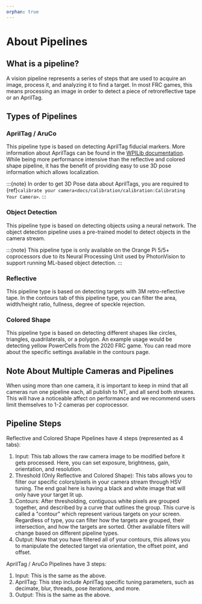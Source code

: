 ```yaml
---
orphan: true
---
```


# About Pipelines

## What is a pipeline?

A vision pipeline represents a series of steps that are used to acquire an image, process it, and analyzing it to find a target. In most FRC games, this means processing an image in order to detect a piece of retroreflective tape or an AprilTag.

## Types of Pipelines

### AprilTag / AruCo

This pipeline type is based on detecting AprilTag fiducial markers. More information about AprilTags can be found in the [WPILib documentation](https://docs.wpilib.org/en/stable/docs/software/vision-processing/apriltag/apriltag-intro.html). While being more performance intensive than the reflective and colored shape pipeline, it has the benefit of providing easy to use 3D pose information which allows localization.

:::{note}
In order to get 3D Pose data about AprilTags, you are required to {ref}`calibrate your camera<docs/calibration/calibration:Calibrating Your Camera>`.
:::

### Object Detection

This pipeline type is based on detecting objects using a neural network. The object detection pipeline uses a pre-trained model to detect objects in the camera stream.

:::{note}
This pipeline type is only available on the Orange Pi 5/5+ coprocessors due to its Neural Processing Unit used by PhotonVision to support running ML-based object detection.
:::

### Reflective

This pipeline type is based on detecting targets with 3M retro-reflective tape. In the contours tab of this pipeline type, you can filter the area, width/height ratio, fullness, degree of speckle rejection.

### Colored Shape

This pipeline type is based on detecting different shapes like circles, triangles, quadrilaterals, or a polygon. An example usage would be detecting yellow PowerCells from the 2020 FRC game. You can read more about the specific settings available in the contours page.

## Note About Multiple Cameras and Pipelines

When using more than one camera, it is important to keep in mind that all cameras run one pipeline each, all publish to NT, and all send both streams. This will have a noticeable affect on performance and we recommend users limit themselves to 1-2 cameras per coprocessor.

## Pipeline Steps

Reflective and Colored Shape Pipelines have 4 steps (represented as 4 tabs):

1. Input: This tab allows the raw camera image to be modified before it gets processed. Here, you can set exposure, brightness, gain, orientation, and resolution.
2. Threshold (Only Reflective and Colored Shape): This tabs allows you to filter our specific colors/pixels in your camera stream through HSV tuning. The end goal here is having a black and white image that will only have your target lit up.
3. Contours: After thresholding, contiguous white pixels are grouped together, and described by a curve that outlines the group. This curve is called a "contour" which represent various targets on your screen. Regardless of type, you can filter how the targets are grouped, their intersection, and how the targets are sorted. Other available filters will change based on different pipeline types.
4. Output: Now that you have filtered all of your contours, this allows you to manipulate the detected target via orientation, the offset point, and offset.

AprilTag / AruCo Pipelines have 3 steps:

1. Input: This is the same as the above.
2. AprilTag: This step include AprilTag specific tuning parameters, such as decimate, blur, threads, pose iterations, and more.
3. Output: This is the same as the above.
